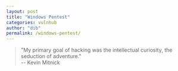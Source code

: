 ```yaml
---
layout: post
title: "Windows Pentest"
categories: vulnhub
author: "dib"
permalink: /windows-pentest/
---
```


> "My primary goal of hacking was the intellectual curiosity, the seduction of adventure."<br>-- Kevin Mitnick
